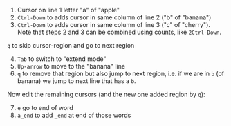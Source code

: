 1. Cursor on line 1 letter "a" of "apple"
2. `Ctrl-Down` to adds cursor in same column of line 2 ("b" of "banana")
3. `Ctrl-Down` to adds cursor in same column of line 3 ("c" of "cherry"). Note that steps 2 and 3 can be combined using counts, like `2Ctrl-Down`.

`q` to skip cursor-region and go to next region

4. `Tab` to switch to "extend mode"
5. `Up-arrow` to move to the "banana" line
6.  `q` to remove that region but also jump to next region, i.e. if we are in `b` (of banana) we jump to next line that has a `b`.

Now edit the remaining cursors (and the new one added region by `q`):

7. `e` go to end of word
8. `a_end` to add `_end` at end of those words
